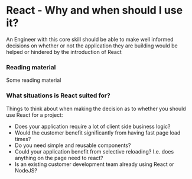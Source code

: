 # React - Why and when should I use it?

An Engineer with this core skill should be able to make well informed decisions on whether or not
the application they are building would be helped or hindered by the introduction of React

### Reading material

Some reading material

### What situations is React suited for?

Things to think about when making the decision as to whether you should use React for a project:

- Does your application require a lot of client side business logic?
- Would the customer benefit significantly from having fast page load times?
- Do you need simple and reusable components?
- Could your application benefit from selective reloading? I.e. does anything on the page need to react?
- Is an existing customer development team already using React or NodeJS?


